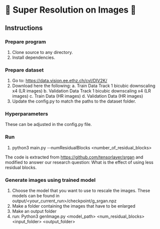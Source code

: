 # :cherry_blossom: Super Resolution on Images :cherry_blossom:

## Instructions
### Prepare program
1. Clone source to any directory.
2. Install dependencies.

### Prepare dataset
1. Go to: https://data.vision.ee.ethz.ch/cvl/DIV2K/
2. Download here the following:
	a. Train Data Track 1 bicubic downscaling x4 (LR images)
	b. Validation Data Track 1 bicubic downscaling x4 (LR images)
	c. Train Data (HR images)
	d. Validation Data (HR images)
3. Update the config.py to match the paths to the dataset folder.

### Hyperparameters
These can be adjusted in the config.py file.

### Run
1. python3 main.py --numResidualBlocks <number_of_residual_blocks>

The code is extracted from https://github.com/tensorlayer/srgan and modified to answer our research question: What is the effect of using less residual blocks.

### Generate images using trained model
1. Choose the model that you want to use to rescale the images. These models can be found in output/<your_current_run>/checkpoint/g_srgan<num-epoch>.npz
2. Make a folder containing the images that have to be enlarged
3. Make an output folder
4. run: Python3 genImage.py <model_path> <num_residual_blocks> <input_folder> <output_folder>



